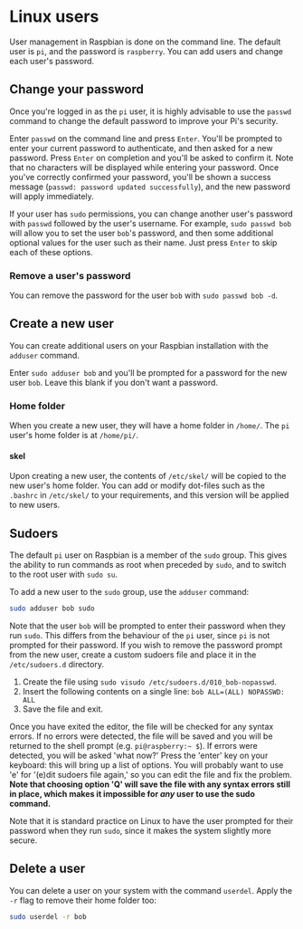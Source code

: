 # Linux users

User management in Raspbian is done on the command line. The default user is `pi`, and the password is `raspberry`. You can add users and change each user's password.

## Change your password

Once you're logged in as the `pi` user, it is highly advisable to use the `passwd` command to change the default password to improve your Pi's security.

Enter `passwd` on the command line and press `Enter`. You'll be prompted to enter your current password to authenticate, and then asked for a new password. Press `Enter` on completion and you'll be asked to confirm it. Note that no characters will be displayed while entering your password. Once you've correctly confirmed your password, you'll be shown a success message (`passwd: password updated successfully`), and the new password will apply immediately.

If your user has `sudo` permissions, you can change another user's password with `passwd` followed by the user's username. For example, `sudo passwd bob` will allow you to set the user `bob`'s password, and then some additional optional values for the user such as their name. Just press `Enter` to skip each of these options.

### Remove a user's password

You can remove the password for the user `bob` with `sudo passwd bob -d`.

## Create a new user

You can create additional users on your Raspbian installation with the `adduser` command.

Enter `sudo adduser bob` and you'll be prompted for a password for the new user `bob`. Leave this blank if you don't want a password.

### Home folder

When you create a new user, they will have a home folder in `/home/`. The `pi` user's home folder is at `/home/pi/`.

#### skel

Upon creating a new user, the contents of `/etc/skel/` will be copied to the new user's home folder. You can add or modify dot-files such as the `.bashrc` in `/etc/skel/` to your requirements, and this version will be applied to new users.

## Sudoers

The default `pi` user on Raspbian is a member of the `sudo` group. This gives the ability to run commands as root when preceded by `sudo`, and to switch to the root user with `sudo su`.

To add a new user to the `sudo` group, use the `adduser` command:

```bash
sudo adduser bob sudo
```

Note that the user `bob` will be prompted to enter their password when they run `sudo`. This differs from the behaviour of the `pi` user, since `pi` is not prompted for their password. If you wish to remove the password prompt from the new user, create a custom sudoers file and place it in the `/etc/sudoers.d` directory.

1. Create the file using `sudo visudo /etc/sudoers.d/010_bob-nopasswd`.
1. Insert the following contents on a single line: `bob ALL=(ALL) NOPASSWD: ALL`
1. Save the file and exit.

Once you have exited the editor, the file will be checked for any syntax errors. If no errors were detected, the file will be saved and you will be returned to the shell prompt (e.g. `pi@raspberry:~ $`). If errors were detected, you will be asked 'what now?' Press the 'enter' key on your keyboard: this will bring up a list of options. You will probably want to use 'e' for '(e)dit sudoers file again,' so you can edit the file and fix the problem. **Note that choosing option 'Q' will save the file with any syntax errors still in place, which makes it impossible for _any_ user to use the sudo command.**

Note that it is standard practice on Linux to have the user prompted for their password when they run `sudo`, since it makes the system slightly more secure.

## Delete a user

You can delete a user on your system with the command `userdel`. Apply the `-r` flag to remove their home folder too:

```bash
sudo userdel -r bob
```
